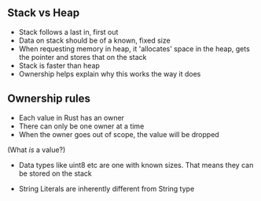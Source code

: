 ## Stack vs Heap

- Stack follows a last in, first out
- Data on stack should be of a known, fixed size
- When requesting memory in heap, it 'allocates' space in the heap, gets the pointer and stores that on the stack
- Stack is faster than heap
- Ownership helps explain why this works the way it does

## Ownership rules

- Each value in Rust has an owner
- There can only be one owner at a time
- When the owner goes out of scope, the value will be dropped

(What *is* a value?)

- Data types like uint8 etc are one with known sizes. That means they can be stored on the stack

- String Literals are inherently different from String type 